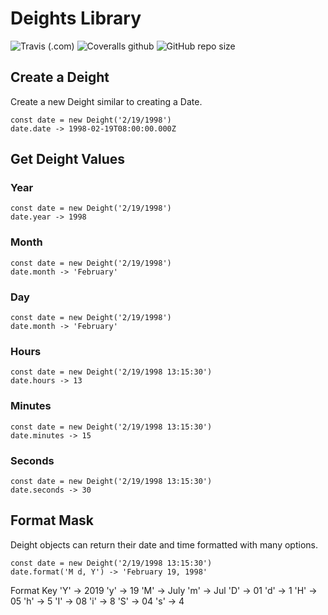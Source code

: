 # Deights Library
![Travis (.com)](https://img.shields.io/travis/com/t0ri/dates?style=flat-square)
![Coveralls github](https://img.shields.io/coveralls/github/t0ri/dates?style=flat-square)
![GitHub repo size](https://img.shields.io/github/repo-size/t0ri/dates?style=flat-square)

## Create a Deight
Create a new Deight similar to creating a Date.
```
const date = new Deight('2/19/1998')
date.date -> 1998-02-19T08:00:00.000Z
```

## Get Deight Values
### Year
```
const date = new Deight('2/19/1998')
date.year -> 1998
```
### Month
```
const date = new Deight('2/19/1998')
date.month -> 'February'
```
### Day
```
const date = new Deight('2/19/1998')
date.month -> 'February'
```
### Hours
```
const date = new Deight('2/19/1998 13:15:30')
date.hours -> 13
```
### Minutes
```
const date = new Deight('2/19/1998 13:15:30')
date.minutes -> 15
```
### Seconds
```
const date = new Deight('2/19/1998 13:15:30')
date.seconds -> 30
```

## Format Mask
Deight objects can return their date and time formatted with many options.
```
const date = new Deight('2/19/1998 13:15:30')
date.format('M d, Y') -> 'February 19, 1998'
```
Format Key
'Y' -> 2019
'y' -> 19
'M' -> July
'm' -> Jul
'D' -> 01
'd' -> 1
'H' -> 05
'h' -> 5
'I' -> 08
'i' -> 8
'S' -> 04
's' -> 4